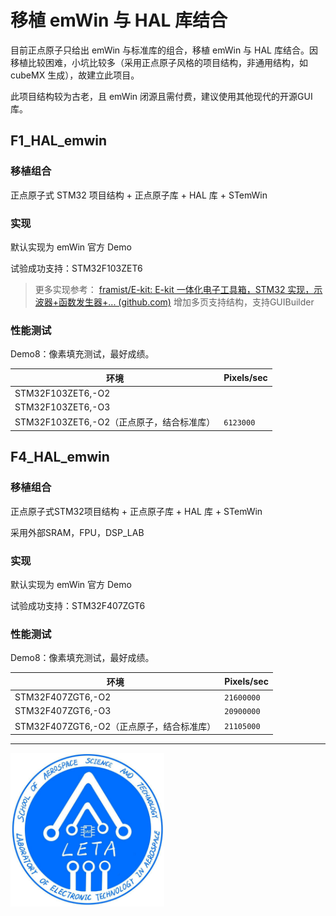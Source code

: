 # 移植 emWin 与 HAL 库结合

目前正点原子只给出 emWin 与标准库的组合，移植 emWin 与 HAL 库结合。因移植比较困难，小坑比较多（采用正点原子风格的项目结构，非通用结构，如 cubeMX 生成），故建立此项目。

此项目结构较为古老，且 emWin 闭源且需付费，建议使用其他现代的开源GUI库。

## F1_HAL_emwin

### 移植组合

正点原子式 STM32 项目结构 + 正点原子库 + HAL 库 + STemWin

### 实现

默认实现为 emWin 官方 Demo

试验成功支持：STM32F103ZET6

> 更多实现参考： [framist/E-kit: E-kit 一体化电子工具箱，STM32 实现，示波器+函数发生器+... (github.com)](https://github.com/framist/E-kit) 增加多页支持结构，支持GUIBuilder

### 性能测试

Demo8：像素填充测试，最好成绩。

| 环境                                      | Pixels/sec |
| ----------------------------------------- | ---------- |
| STM32F103ZET6,-O2                         |            |
| STM32F103ZET6,-O3                         |            |
| STM32F103ZET6,-O2（正点原子，结合标准库） | `6123000`  |


## F4_HAL_emwin
### 移植组合

正点原子式STM32项目结构 + 正点原子库 + HAL 库 + STemWin

采用外部SRAM，FPU，DSP_LAB

### 实现

默认实现为 emWin 官方 Demo

试验成功支持：STM32F407ZGT6

### 性能测试

Demo8：像素填充测试，最好成绩。

| 环境                    | Pixels/sec |
| --------------------------- | ---------- |
| STM32F407ZGT6,-O2                         | `21600000` |
| STM32F407ZGT6,-O3                         | `20900000` |
| STM32F407ZGT6,-O2（正点原子，结合标准库） | `21105000` |



---

<img src="README/LETA.jpg" alt="LETA" style="zoom: 24%;" />
